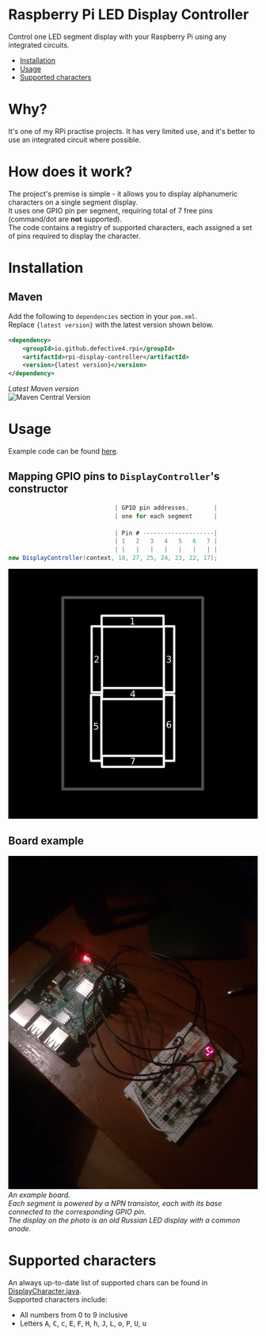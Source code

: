 # Raspberry Pi LED Display Controller
Control one LED segment display with your Raspberry Pi using any integrated circuits.  

- [Installation](#installation)
- [Usage](#usage)
- [Supported characters](#supported-characters)

# Why?
It's one of my RPi practise projects. It has very limited use, and it's better to use an integrated circuit where possible.

# How does it work?
The project's premise is simple - it allows you to display alphanumeric characters on a single segment display.  
It uses one GPIO pin per segment, requiring total of 7 free pins (command/dot are **not** supported).  
The code contains a registry of supported characters, each assigned a set of pins required to display the character.  

# Installation
## Maven
Add the following to `dependencies` section in your `pom.xml`.  
Replace `{latest version}` with the latest version shown below.
```xml
<dependency>
    <groupId>io.github.defective4.rpi</groupId>
	<artifactId>rpi-display-controller</artifactId>
	<version>{latest version}</version>
</dependency>
```
*Latest Maven version*  
![Maven Central Version](https://img.shields.io/maven-central/v/io.github.defective4.rpi/rpi-display-controller)

# Usage
Example code can be found [here](src/main/java/DisplayMain.java).  

## Mapping GPIO pins to `DisplayController`'s constructor
```java
                              | GPIO pin addresses,       |
                              | one for each segment      |

                              | Pin # --------------------|
                              | 1   2   3   4   5   6   7 |
                              | |   |   |   |   |   |   | |
new DisplayController(context, 18, 27, 25, 24, 23, 22, 17);
```   
![led](img/led.png)

## Board example

![board](img/board.jpg)
*An example board.*  
*Each segment is powered by a NPN transistor, each with its base connected to the corresponding GPIO pin.*  
*The display on the photo is an old Russian LED display with a common anode.*

# Supported characters
An always up-to-date list of supported chars can be found in [DisplayCharacter.java](src/main/java/io/github/defective4/rpi/DisplayCharacter.java).  
Supported characters include:
- All numbers from 0 to 9 inclusive
- Letters <kbd>A</kbd>, <kbd>C</kbd>, <kbd>c</kbd>, <kbd>E</kbd>, <kbd>F</kbd>, <kbd>H</kbd>, <kbd>h</kbd>, <kbd>J</kbd>, <kbd>L</kbd>, <kbd>o</kbd>, <kbd>P</kbd>, <kbd>U</kbd>, <kbd>u</kbd>